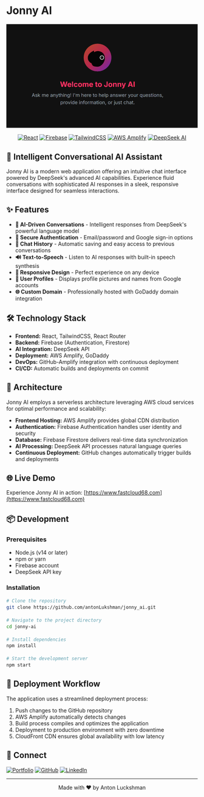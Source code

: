 # Jonny AI

![Jonny AI Banner](./public/Banner.png)

<div align="center">
  
  [![React](https://img.shields.io/badge/React-20232A?style=for-the-badge&logo=react&logoColor=61DAFB)](https://reactjs.org/)
  [![Firebase](https://img.shields.io/badge/Firebase-FFCA28?style=for-the-badge&logo=firebase&logoColor=black)](https://firebase.google.com/)
  [![TailwindCSS](https://img.shields.io/badge/Tailwind_CSS-38B2AC?style=for-the-badge&logo=tailwind-css&logoColor=white)](https://tailwindcss.com/)
  [![AWS Amplify](https://img.shields.io/badge/AWS_Amplify-FF9900?style=for-the-badge&logo=aws-amplify&logoColor=white)](https://aws.amazon.com/amplify/)
  [![DeepSeek AI](https://img.shields.io/badge/DeepSeek_AI-8833FF?style=for-the-badge&logo=ai&logoColor=white)](https://deepseek.com/)
  
</div>

## 🤖 Intelligent Conversational AI Assistant

Jonny AI is a modern web application offering an intuitive chat interface powered by DeepSeek's advanced AI capabilities. Experience fluid conversations with sophisticated AI responses in a sleek, responsive interface designed for seamless interactions.

## ✨ Features

- **🧠 AI-Driven Conversations** - Intelligent responses from DeepSeek's powerful language model
- **🔐 Secure Authentication** - Email/password and Google sign-in options
- **💬 Chat History** - Automatic saving and easy access to previous conversations
- **🔊 Text-to-Speech** - Listen to AI responses with built-in speech synthesis
- **📱 Responsive Design** - Perfect experience on any device
- **👤 User Profiles** - Displays profile pictures and names from Google accounts
- **🌐 Custom Domain** - Professionally hosted with GoDaddy domain integration

## 🛠️ Technology Stack

- **Frontend:** React, TailwindCSS, React Router
- **Backend:** Firebase (Authentication, Firestore)
- **AI Integration:** DeepSeek API
- **Deployment:** AWS Amplify, GoDaddy
- **DevOps:** GitHub-Amplify integration with continuous deployment
- **CI/CD:** Automatic builds and deployments on commit

## 🚀 Architecture

Jonny AI employs a serverless architecture leveraging AWS cloud services for optimal performance and scalability:

- **Frontend Hosting:** AWS Amplify provides global CDN distribution
- **Authentication:** Firebase Authentication handles user identity and security
- **Database:** Firebase Firestore delivers real-time data synchronization
- **AI Processing:** DeepSeek API processes natural language queries
- **Continuous Deployment:** GitHub changes automatically trigger builds and deployments

## 🌐 Live Demo

Experience Jonny AI in action: [https://www.fastcloud68.com](https://www.fastcloud68.com)

## 📦 Development

### Prerequisites

- Node.js (v14 or later)
- npm or yarn
- Firebase account
- DeepSeek API key

### Installation

```bash
# Clone the repository
git clone https://github.com/antonLukshman/jonny_ai.git

# Navigate to the project directory
cd jonny-ai

# Install dependencies
npm install

# Start the development server
npm start
```

## 🔄 Deployment Workflow

The application uses a streamlined deployment process:

1. Push changes to the GitHub repository
2. AWS Amplify automatically detects changes
3. Build process compiles and optimizes the application
4. Deployment to production environment with zero downtime
5. CloudFront CDN ensures global availability with low latency

## 🔗 Connect

[![Portfolio](https://img.shields.io/badge/Portfolio-5340ff?style=for-the-badge&logo=Google-chrome&logoColor=white)](https://yourportfolio.com/)
[![GitHub](https://img.shields.io/badge/GitHub-100000?style=for-the-badge&logo=github&logoColor=white)](https://github.com/antonLukshman)
[![LinkedIn](https://img.shields.io/badge/LinkedIn-0077B5?style=for-the-badge&logo=linkedin&logoColor=white)](https://www.linkedin.com/in/anton-luckshman-53121a265)

---

<div align="center">
  Made with ❤️ by Anton Luckshman
</div>
